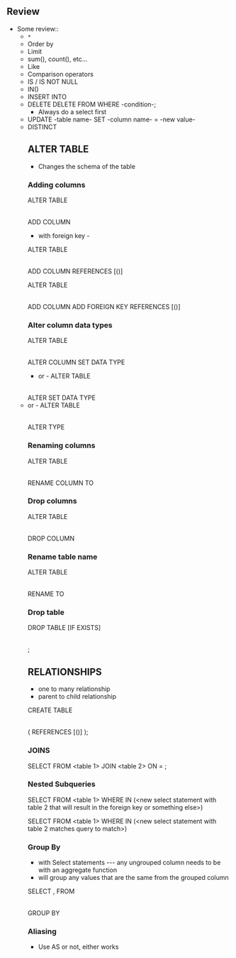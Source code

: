 ## Review

- Some review::
  - `*`
  - Order by
  - Limit
  - sum(), count(), etc...
  - Like
  - Comparison operators
  - IS / IS NOT NULL
  - IN()
  - INSERT INTO
  - DELETE 
      DELETE FROM <Table name>
      WHERE -condition-;
    - Always do a select first
  - UPDATE -table name- SET -column name- = -new value-
  - DISTINCT

## ALTER TABLE

- Changes the schema of the table

### Adding columns

ALTER TABLE <table name>
ADD COLUMN <column name> <data type>

- with foreign key -

ALTER TABLE <table name>
ADD COLUMN <column name> <data type> REFERENCES <other table name> [(<primary key column name></primary>)]

ALTER TABLE <table name>
ADD COLUMN <column name> <data type> 
ADD FOREIGN KEY <column name> REFERENCES <other table name> [(<primary key column name></primary>)]


### Alter column data types

ALTER TABLE <table name>
ALTER COLUMN <column name>
SET DATA TYPE <data type>
- or -
ALTER TABLE <table name>
ALTER <column name>
SET DATA TYPE <data type>
- or -
ALTER TABLE <table name>
ALTER <column name>
TYPE <data type>

### Renaming columns

ALTER TABLE <table name>
RENAME COLUMN <column name>
TO <new column name>

### Drop columns

ALTER TABLE <table name>
DROP COLUMN <column name>

### Rename table name

ALTER TABLE <table name>
RENAME TO <new table name>

### Drop table

DROP TABLE [IF EXISTS] <table name>;

## RELATIONSHIPS
- one to many relationship
- parent to child relationship

CREATE TABLE <table name> (
  <column name> <data type> <constraints>
  <foreign key column name> <data type> REFERENCES <other table name> [(<primary key column name>)]
);


### JOINS

SELECT <columns that we want to select>
FROM <table 1>
JOIN <table 2> ON <primary key> = <foreign key>;

### Nested Subqueries

SELECT <column names that we want to select>
FROM <table 1>
WHERE <primary key or something else> IN (<new select statement with table 2 that will result in the foreign key or something else>)

SELECT <column names that we want to select>
FROM <table 1>
WHERE <query to match> IN (<new select statement with table 2 matches query to match>)

### Group By

- with Select statements --- any ungrouped column needs to be with an aggregate function
- will group any values that are the same from the grouped column

SELECT <grouped column name>, <any column ungrouped needs to be with an aggregate function>
FROM <table name>
GROUP BY <column name being grouped>


### Aliasing
- Use AS or not, either works

